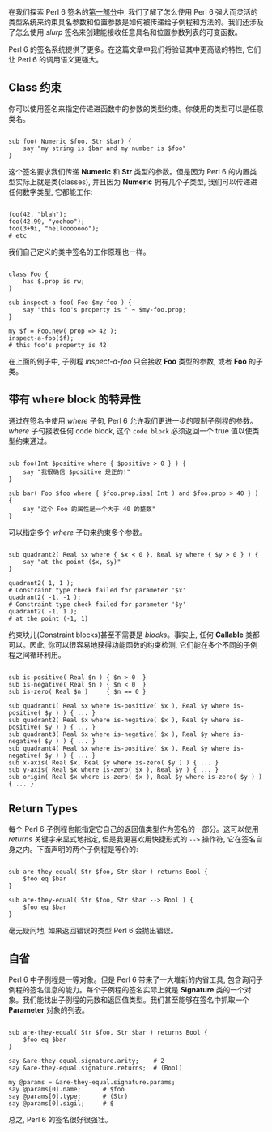 
在我们探索 Perl 6 签名的[第一部分](http://friedo.com/blog/2016/01/exploring-perl-6-signatures-part-1)中, 我们了解了怎么使用 Perl 6 强大而灵活的类型系统来约束具名参数和位置参数是如何被传递给子例程和方法的。我们还涉及了怎么使用 *slurp* 签名来创建能接收任意具名和位置参数列表的可变函数。

Perl 6 的签名系统提供了更多。在这篇文章中我们将验证其中更高级的特性, 它们让 Perl 6 的调用语义更强大。

## Class 约束

你可以使用签名来指定传递进函数中的参数的类型约束。你使用的类型可以是任意类名。

```perl6

sub foo( Numeric $foo, Str $bar) {
    say "my string is $bar and my number is $foo"
}

```

这个签名要求我们传递 **Numeric** 和 **Str** 类型的参数。但是因为 Perl 6 的内置类型实际上就是类(classes), 并且因为 **Numeric** 拥有几个子类型, 我们可以传递进任何数字类型, 它都能工作:

```perl6

foo(42, "blah");
foo(42.99, "yoohoo");
foo(3+9i, "hellooooooo");
# etc

```

我们自己定义的类中签名的工作原理也一样。

```perl6

class Foo {
    has $.prop is rw;
}

sub inspect-a-foo( Foo $my-foo ) {
    say "this foo's property is " ~ $my-foo.prop;
}

my $f = Foo.new( prop => 42 );
inspect-a-foo($f);
# this foo's property is 42

```

在上面的例子中,  子例程 *inspect-a-foo* 只会接收 **Foo** 类型的参数, 或者 **Foo** 的子类。

## 带有 **where** block 的特异性

通过在签名中使用 *where* 子句, Perl 6 允许我们更进一步的限制子例程的参数。*where* 子句接收任何 code block, 这个 `code block` 必须返回一个 true 值以使类型约束通过。

```perl6

sub foo(Int $positive where { $positive > 0 } ) {
    say "我很确信 $positive 是正的!"
}

sub bar( Foo $foo where { $foo.prop.isa( Int ) and $foo.prop > 40 } ) {
    say "这个 Foo 的属性是一个大于 40 的整数"
}

```

可以指定多个 *where* 子句来约束多个参数。

```perl6

sub quadrant2( Real $x where { $x < 0 }, Real $y where { $y > 0 } ) {
    say "at the point ($x, $y)"
}

quadrant2( 1, 1 );
# Constraint type check failed for parameter '$x'
quadrant2( -1, -1 );
# Constraint type check failed for parameter '$y'
quadrant2( -1, 1 );
# at the point (-1, 1)

```

约束块儿(Constraint blocks)甚至不需要是 *blocks*。事实上, 任何 **Callable** 类都可以。因此, 你可以很容易地获得功能函数的约束检测, 它们能在多个不同的子例程之间循环利用。

```perl6

sub is-positive( Real $n ) { $n > 0  }
sub is-negative( Real $n ) { $n < 0  }
sub is-zero( Real $n )     { $n == 0 }

sub quadrant1( Real $x where is-positive( $x ), Real $y where is-positive( $y ) ) { ... }
sub quadrant2( Real $x where is-negative( $x ), Real $y where is-positive( $y ) ) { ... }
sub quadrant3( Real $x where is-negative( $x ), Real $y where is-negative( $y ) ) { ... }
sub quadrant4( Real $x where is-positive( $x ), Real $y where is-negative( $y ) ) { ... }
sub x-axis( Real $x, Real $y where is-zero( $y ) ) { ... }
sub y-axis( Real $x where is-zero( $x ), Real $y ) { ... }
sub origin( Real $x where is-zero( $x ), Real $y where is-zero( $y ) ) { ... }

```

## Return Types

每个 Perl 6 子例程也能指定它自己的返回值类型作为签名的一部分。这可以使用 *returns* 关键字来显式地指定, 但是我更喜欢用快捷形式的 `-->` 操作符, 它在签名自身之内。下面声明的两个子例程是等价的:

```perl6

sub are-they-equal( Str $foo, Str $bar ) returns Bool {
    $foo eq $bar
}

sub are-they-equal( Str $foo, Str $bar --> Bool ) {
    $foo eq $bar
}

```

毫无疑问地, 如果返回错误的类型 Perl 6 会抛出错误。

## 自省

Perl 6 中子例程是一等对象。但是 Perl 6 带来了一大堆新的内省工具, 包含询问子例程的签名信息的能力。每个子例程的签名实际上就是 **Signature** 类的一个对象。我们能找出子例程的元数和返回值类型。我们甚至能够在签名中抓取一个 **Parameter** 对象的列表。

```perl6

sub are-they-equal( Str $foo, Str $bar ) returns Bool {
    $foo eq $bar
}

say &are-they-equal.signature.arity;    # 2
say &are-they-equal.signature.returns;  # (Bool)

my @params = &are-they-equal.signature.params;
say @params[0].name;      # $foo
say @params[0].type;      # (Str)
say @params[0].sigil;     # $

```

总之, Perl 6 的签名很好很强壮。
